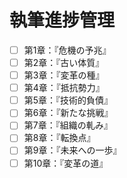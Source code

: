 # 執筆進捗管理

- [ ] 第1章：『危機の予兆』
- [ ] 第2章：『古い体質』
- [ ] 第3章：『変革の種』
- [ ] 第4章：『抵抗勢力』
- [ ] 第5章：『技術的負債』
- [ ] 第6章：『新たな挑戦』
- [ ] 第7章：『組織の軋み』
- [ ] 第8章：『転換点』
- [ ] 第9章：『未来への一歩』
- [ ] 第10章：『変革の道』

